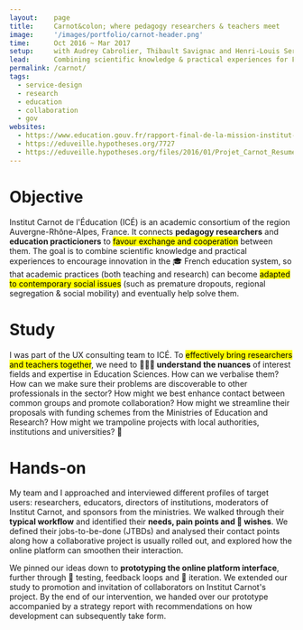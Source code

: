 ```yaml
---
layout:    page
title:     Carnot&colon; where pedagogy researchers & teachers meet
image:     '/images/portfolio/carnot-header.png'
time:      Oct 2016 ~ Mar 2017
setup:     with Audrey Cabrolier, Thibault Savignac and Henri-Louis Sergent.
lead:      Combining scientific knowledge & practical experiences for French education innovation.
permalink: /carnot/
tags:
  - service-design
  - research
  - education
  - collaboration
  - gov
websites:
  - https://www.education.gouv.fr/rapport-final-de-la-mission-institut-carnot-de-l-education-4277
  - https://eduveille.hypotheses.org/7727
  - https://eduveille.hypotheses.org/files/2016/01/Projet_Carnot_Resume.pdf
---
```


# Objective
Institut Carnot de l'Éducation (ICÉ) is an academic consortium of the region Auvergne-Rhône-Alpes, France. It connects **pedagogy researchers** and **education practicioners** to <mark>favour exchange and cooperation</mark> between them. The goal is to combine scientific knowledge and practical experiences to encourage innovation in the 🎓 French education system, so that academic practices (both teaching and research) can become <mark>adapted to contemporary social issues</mark> (such as premature dropouts, regional segregation & social mobility) and eventually help solve them.


# Study
I was part of the UX consulting team to ICÉ. To <mark>effectively bring researchers and teachers together</mark>, we need to **🕵🏽‍♂️ understand the nuances** of interest fields and expertise in Education Sciences. How can we verbalise them? How can we make sure their problems are discoverable to other professionals in the sector? How might we best enhance contact between common groups and promote collaboration? How might we streamline their proposals with funding schemes from the Ministries of Education and Research? How might we trampoline projects with local authorities, institutions and universities? 🤔


# Hands-on
My team and I approached and interviewed different profiles of target users: researchers, educators, directors of institutions, moderators of Institut Carnot, and sponsors from the ministries. We walked through their **typical workflow** and identified their **needs, pain points and 🔮 wishes**. We defined their jobs-to-be-done (JTBDs) and analysed their contact points along how a collaborative project is usually rolled out, and explored how the online platform can smoothen their interaction.

We pinned our ideas down to **prototyping the online platform interface**, further through 🧪 testing, feedback loops and 🔄 iteration. We extended our study to promotion and invitation of collaborators on Institut Carnot's project. By the end of our intervention, we handed over our prototype accompanied by a strategy report with recommendations on how development can subsequently take form.


<!--- Remarks, partner list
***
>
- favoriser la coopération entre chercheurs et praticiens dans le but d’améliorer les pratiques pédagogiques qui répondent à des enjeux sociaux importants (sorties sans formation, poids croissant des origines sociales et territoriales dans le parcours scolaire)
- construction de partenariats et la facilitation des échanges entre les chercheurs et les enseignants
- favoriser un esprit d’innovation dans le monde de l’enseignement et à instaurer une culture de coopération entre le monde de la recherche et celui de l’enseignement.
- liens entre le système éducatif et la recherche
- structures de coopération entre chercheurs académiques et praticiens
- transfert des connaissances du milieu de la recherche (psychologie cognitive, sciences de l'éducation etc) vers le milieu de l'enseignement
- favoriser l'innovation dans les pratiques pédagogiques en classe

>
le ministère de l'Éducation nationale, le ministère de l’Enseignement supérieur, de la Recherche et de l’Innovation ; les rectorats des trois académies de la région Auvergne-Rhône-Alpes (Rectorat de Clermont-Ferrand, Rectorat de Grenoble, Rectorat de Lyon) ; les universités de la région Auvergne-Rhône-Alpes (Université de Lyon, Université Claude Bernard - Lyon 1, Université Lumière - Lyon 2, Université Jean Moulin - Lyon III, Université Clermont Auvergne, Université Grenoble-Alpes, Université Jean Monnet de Saint-Étienne) ; l’ENS de Lyon et l’Institut Français de l'Éducation (IFÉ) ; les ESPE Clermont Auvergne, Grenoble, et Lyon.
--->
